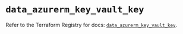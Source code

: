 # `data_azurerm_key_vault_key`

Refer to the Terraform Registry for docs: [`data_azurerm_key_vault_key`](https://registry.terraform.io/providers/hashicorp/azurerm/3.89.0/docs/data-sources/key_vault_key).
